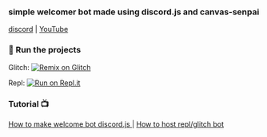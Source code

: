 ### simple welcomer bot made using discord.js and canvas-senpai

[discord](https://dsc.gg/cwkhan) | [YouTube](https://youtube.com/cwkhan)

### 💨 Run the projects

Glitch: [![Remix on Glitch](https://cdn.glitch.com/2703baf2-b643-4da7-ab91-7ee2a2d00b5b%2Fremix-button.svg)](https://glitch.com/edit/#!/import/github/Khanmanan/welcomer-bot-discord.js)

Repl: [![Run on Repl.it](https://repl.it/badge/github/Khanmanan/automod-bot)](https://replit.com/github/Khanmanan/welcomer-bot-discord.js)
 
### Tutorial 📺

[How to make welcome bot discord.js ](https://youtu.be/wNJfGON1qQo)
|
[How to host repl/glitch bot](https://youtu.be/O24Q02LpFl4)


  
